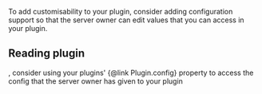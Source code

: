 To add customisability to your plugin, consider adding configuration support so that the server owner can edit values that you can access in your plugin.

## Reading plugin
, consider using your plugins' {@link Plugin.config} property to access the config that the server owner has given to your plugin
